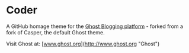 Coder
=======

A GitHub homage theme for the [Ghost Blogging platform](http://ghost.org "Ghost Blogging Platform") - forked from a fork of Casper, the default Ghost theme.

Visit Ghost at: [www.ghost.org](http://www.ghost.org "Ghost")

<!-- ![Coder Screenshot](coder.png?raw=true) -->
